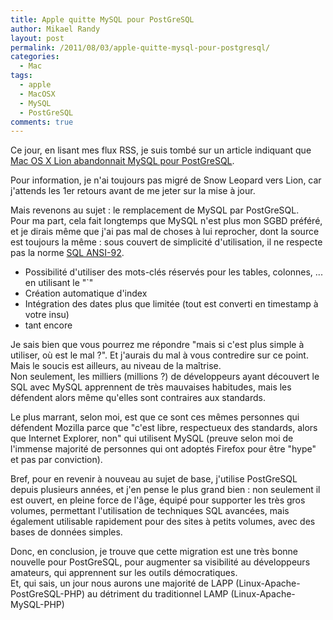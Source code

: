 ```yaml
---
title: Apple quitte MySQL pour PostGreSQL
author: Mikael Randy
layout: post
permalink: /2011/08/03/apple-quitte-mysql-pour-postgresql/
categories:
  - Mac
tags:
  - apple
  - MacOSX
  - MySQL
  - PostGreSQL
comments: true
---
```


Ce jour, en lisant mes flux RSS, je suis tombé sur un article indiquant que [Mac OS X Lion abandonnait MySQL pour PostGreSQL](http://www.macgeneration.com/news/voir/211032/pourquoi-mysql-a-disparu-de-lion-server).

Pour information, je n'ai toujours pas migré de Snow Leopard vers Lion, car j'attends les 1er retours avant de me jeter sur la mise à jour.

Mais revenons au sujet : le remplacement de MySQL par PostGreSQL.  
Pour ma part, cela fait longtemps que MySQL n'est plus mon SGBD préféré, et je dirais même que j'ai pas mal de choses à lui reprocher, dont la source est toujours la même : sous couvert de simplicité d'utilisation, il ne respecte pas la norme [SQL ANSI-92](http://www.contrib.andrew.cmu.edu/~shadow/sql/sql1992.txt).

* Possibilité d'utiliser des mots-clés réservés pour les tables, colonnes, ... en utilisant le "\`"
* Création automatique d'index
* Intégration des dates plus que limitée (tout est converti en timestamp à votre insu)
* tant encore

Je sais bien que vous pourrez me répondre "mais si c'est plus simple à utiliser, où est le mal ?". Et j'aurais du mal à vous contredire sur ce point.  
Mais le soucis est ailleurs, au niveau de la maîtrise.  
Non seulement, les milliers (millions ?) de développeurs ayant découvert le SQL avec MySQL apprennent de très mauvaises habitudes, mais les défendent alors même qu'elles sont contraires aux standards.

Le plus marrant, selon moi, est que ce sont ces mêmes personnes qui défendent Mozilla parce que "c'est libre, respectueux des standards, alors que Internet Explorer, non" qui utilisent MySQL (preuve selon moi de l'immense majorité de personnes qui ont adoptés Firefox pour être "hype" et pas par conviction).

Bref, pour en revenir à nouveau au sujet de base, j'utilise PostGreSQL depuis plusieurs années, et j'en pense le plus grand bien : non seulement il est ouvert, en pleine force de l'âge, équipé pour supporter les très gros volumes, permettant l'utilisation de techniques SQL avancées, mais également utilisable rapidement pour des sites à petits volumes, avec des bases de données simples.

Donc, en conclusion, je trouve que cette migration est une très bonne nouvelle pour PostGreSQL, pour augmenter sa visibilité au développeurs amateurs, qui apprennent sur les outils démocratiques.  
Et, qui sais, un jour nous aurons une majorité de LAPP (Linux-Apache-PostGreSQL-PHP) au détriment du traditionnel LAMP (Linux-Apache-MySQL-PHP)
